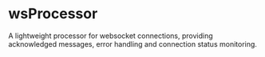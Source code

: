 # wsProcessor
A lightweight processor for websocket connections, providing acknowledged messages, error handling and connection status monitoring.
